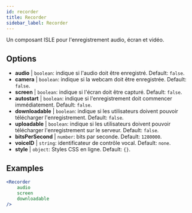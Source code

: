 ```yaml
---
id: recorder 
title: Recorder
sidebar_label: Recorder
---
```


Un composant ISLE pour l'enregistrement audio, écran et vidéo.

## Options

* __audio__ | `boolean`: indique si l'audio doit être enregistré. Default: `false`.
* __camera__ | `boolean`: indique si la webcam doit être enregistrée. Default: `false`.
* __screen__ | `boolean`: indique si l'écran doit être capturé. Default: `false`.
* __autostart__ | `boolean`: indique si l'enregistrement doit commencer immédiatement. Default: `false`.
* __downloadable__ | `boolean`: indique si les utilisateurs doivent pouvoir télécharger l'enregistrement. Default: `false`.
* __uploadable__ | `boolean`: indique si les utilisateurs doivent pouvoir télécharger l'enregistrement sur le serveur. Default: `false`.
* __bitsPerSecond__ | `number`: bits par seconde. Default: `1280000`.
* __voiceID__ | `string`: identificateur de contrôle vocal. Default: `none`.
* __style__ | `object`: Styles CSS en ligne. Default: `{}`.


## Examples

```jsx live
<Recorder 
    audio
    screen
    downloadable
/>
``` 



